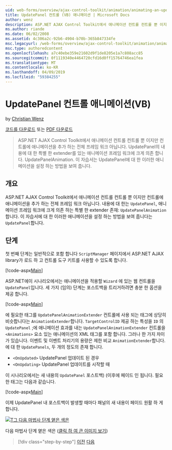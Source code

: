 ```yaml
---
uid: web-forms/overview/ajax-control-toolkit/animation/animating-an-updatepanel-control-vb
title: UpdatePanel 컨트롤 (VB) 애니메이션 | Microsoft Docs
author: wenz
description: ASP.NET AJAX Control Toolkit에서 애니메이션 컨트롤 컨트롤 뿐 이지만 컨트롤에 애니메이션을 추가 하는 전체 프레임 워크 아닙니다. 내용에 대 한 프로그램...
ms.author: riande
ms.date: 06/02/2008
ms.assetid: 4c306a2c-92b6-4904-b70b-365b847334fe
msc.legacyurl: /web-forms/overview/ajax-control-toolkit/animation/animating-an-updatepanel-control-vb
msc.type: authoredcontent
ms.openlocfilehash: a7c40ebe359e21602d9f1de8205e1a7c808acc85
ms.sourcegitcommit: 0f1119340e4464720cfd16d0ff15764746ea1fea
ms.translationtype: MT
ms.contentlocale: ko-KR
ms.lasthandoff: 04/09/2019
ms.locfileid: "59384255"
---
```

# <a name="animating-an-updatepanel-control-vb"></a>UpdatePanel 컨트롤 애니메이션(VB)

by [Christian Wenz](https://github.com/wenz)

[코드를 다운로드](http://download.microsoft.com/download/9/3/f/93f8daea-bebd-4821-833b-95205389c7d0/UpdatePanelAnimation1.vb.zip) 또는 [PDF 다운로드](http://download.microsoft.com/download/b/6/a/b6ae89ee-df69-4c87-9bfb-ad1eb2b23373/updatepanelanimation1VB.pdf)

> ASP.NET AJAX Control Toolkit에서 애니메이션 컨트롤 컨트롤 뿐 이지만 컨트롤에 애니메이션을 추가 하는 전체 프레임 워크 아닙니다. UpdatePanel의 내용에 대 한 특별 한 extender를 있는 애니메이션 프레임 워크에 크게 의존 합니다. UpdatePanelAnimation. 이 자습서는 UpdatePanel에 대 한 이러한 애니메이션을 설정 하는 방법을 보여 줍니다.


## <a name="overview"></a>개요

ASP.NET AJAX Control Toolkit에서 애니메이션 컨트롤 컨트롤 뿐 이지만 컨트롤에 애니메이션을 추가 하는 전체 프레임 워크 아닙니다. 내용에 대 한는 `UpdatePanel`, 애니메이션 프레임 워크에 크게 의존 하는 특별 한 extender 존재: `UpdatePanelAnimation`합니다. 이 자습서에 대 한 이러한 애니메이션을 설정 하는 방법을 보여 줍니다는 `UpdatePanel`합니다.

## <a name="steps"></a>단계

첫 번째 단계는 일반적으로 포함 합니다 `ScriptManager` 페이지에서 ASP.NET AJAX library가 로드 하 고 컨트롤 도구 키트를 사용할 수 있도록 합니다.

[!code-aspx[Main](animating-an-updatepanel-control-vb/samples/sample1.aspx)]

ASP.NET에이 시나리오에서는 애니메이션을 적용할 `Wizard` 에 있는 웹 컨트롤을 `UpdatePanel`입니다. 세 가지 (임의) 단계는 포스트백을 트리거하려면 충분 한 옵션을 제공 합니다.

[!code-aspx[Main](animating-an-updatepanel-control-vb/samples/sample2.aspx)]

에 필요한 태그를 `UpdatePanelAnimationExtender` 컨트롤에 사용 되는 태그에 상당히 비슷합니다는 `AnimationExtender`합니다. `TargetControlID` 제공 하는 특성을 `ID` 의 `UpdatePanel` ;에 애니메이션 효과를 내는 `UpdatePanelAnimationExtender` 컨트롤을 `<Animations>` 요소 있는 애니메이션의 XML 태그를 포함 합니다. 그러나 한 가지 차이가 있습니다. 이벤트 및 이벤트 처리기의 용량은 제한 비교 `AnimationExtender`합니다. 에 대 한 `UpdatePanels`, 두 개의 정도의 존재 합니다.

- `<OnUpdated>` UpdatePanel 업데이트 된 경우
- `<OnUpdating>` UpdatePanel 업데이트를 시작할 때

이 시나리오에서는 새 내용의 `UpdatePanel` 포스트백) (이후에 페이드 인 됩니다. 필요한 태그는 다음과 같습니다.

[!code-aspx[Main](animating-an-updatepanel-control-vb/samples/sample3.aspx)]

이제 UpdatePanel 내 포스트백이 발생할 때마다 패널의 새 내용이 페이드 원활 하 게 합니다.


[![T그 다음 마법사 단계 옅은 색은](animating-an-updatepanel-control-vb/_static/image2.png)](animating-an-updatepanel-control-vb/_static/image1.png)

다음 마법사 단계 옅은 색은 ([클릭 하 여 큰 이미지 보기](animating-an-updatepanel-control-vb/_static/image3.png))

> [!div class="step-by-step"]
> [이전](changing-an-animation-using-client-side-code-vb.md)
> [다음](dynamically-controlling-updatepanel-animations-vb.md)
